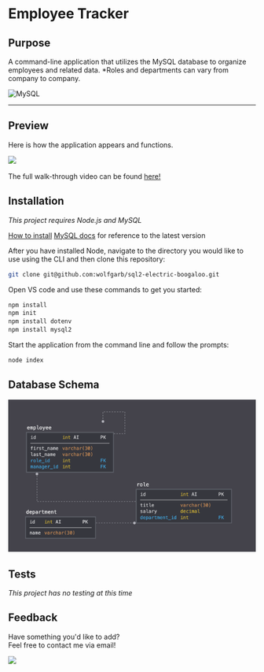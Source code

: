 # Employee Tracker

## Purpose

A command-line application that utilizes the MySQL database to organize employees and related data. 
*Roles and departments can vary from company to company.

![MySQL](https://img.shields.io/badge/mysql-%2300f.svg?style=for-the-badge&logo=mysql&logoColor=white)

---

## Preview

Here is how the application appears and functions.

<img src='assets\sql-preview2.gif' />

The full walk-through video can be found [here!](https://youtu.be/Cqo0q_SZaCA)

## Installation

_This project requires Node.js and MySQL_

[How to install](https://docs.npmjs.com/downloading-and-installing-node-js-and-npm)
[MySQL docs](https://dev.mysql.com/doc/refman/8.0/en/) for reference to the latest version

After you have installed Node, navigate to the directory you would like to use using the CLI and then clone this repository:

```bash
git clone git@github.com:wolfgarb/sql2-electric-boogaloo.git
```

Open VS code and use these commands to get you started:

```bash
npm install
npm init
npm install dotenv
npm install mysql2
```

Start the application from the command line and follow the prompts:

```bash
node index
```

## Database Schema

<img src='assets\12-sql-schema.png' />

## Tests

_This project has no testing at this time_

## Feedback

Have something you'd like to add?<br>
Feel free to contact me via email!<br>

<a href="mailto:sraewolfskill@gmail.com">
  <img src="https://img.shields.io/badge/Gmail-D14836?style=for-the-badge&logo=gmail&logoColor=white" />
 </a>
